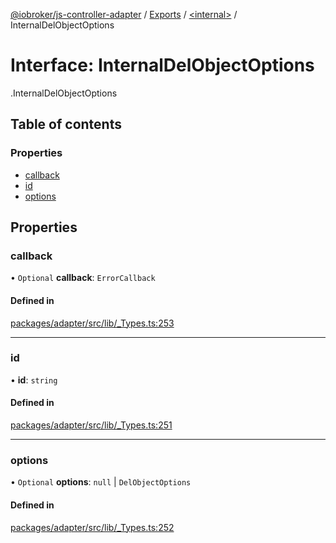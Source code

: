 [@iobroker/js-controller-adapter](../README.md) / [Exports](../modules.md) / [<internal\>](../modules/internal_.md) / InternalDelObjectOptions

# Interface: InternalDelObjectOptions

[<internal>](../modules/internal_.md).InternalDelObjectOptions

## Table of contents

### Properties

- [callback](internal_.InternalDelObjectOptions.md#callback)
- [id](internal_.InternalDelObjectOptions.md#id)
- [options](internal_.InternalDelObjectOptions.md#options)

## Properties

### callback

• `Optional` **callback**: `ErrorCallback`

#### Defined in

[packages/adapter/src/lib/_Types.ts:253](https://github.com/ioBroker/ioBroker.js-controller/blob/191405fe/packages/adapter/src/lib/_Types.ts#L253)

___

### id

• **id**: `string`

#### Defined in

[packages/adapter/src/lib/_Types.ts:251](https://github.com/ioBroker/ioBroker.js-controller/blob/191405fe/packages/adapter/src/lib/_Types.ts#L251)

___

### options

• `Optional` **options**: ``null`` \| `DelObjectOptions`

#### Defined in

[packages/adapter/src/lib/_Types.ts:252](https://github.com/ioBroker/ioBroker.js-controller/blob/191405fe/packages/adapter/src/lib/_Types.ts#L252)

